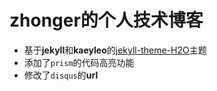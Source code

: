 # zhonger的个人技术博客

- 基于**jekyll**和**kaeyleo**的[jekyll-theme-H2O](https://github.com/kaeyleo/jekyll-theme-H2O)主题
- 添加了`prism`的代码高亮功能
- 修改了`disqus`的**url**
